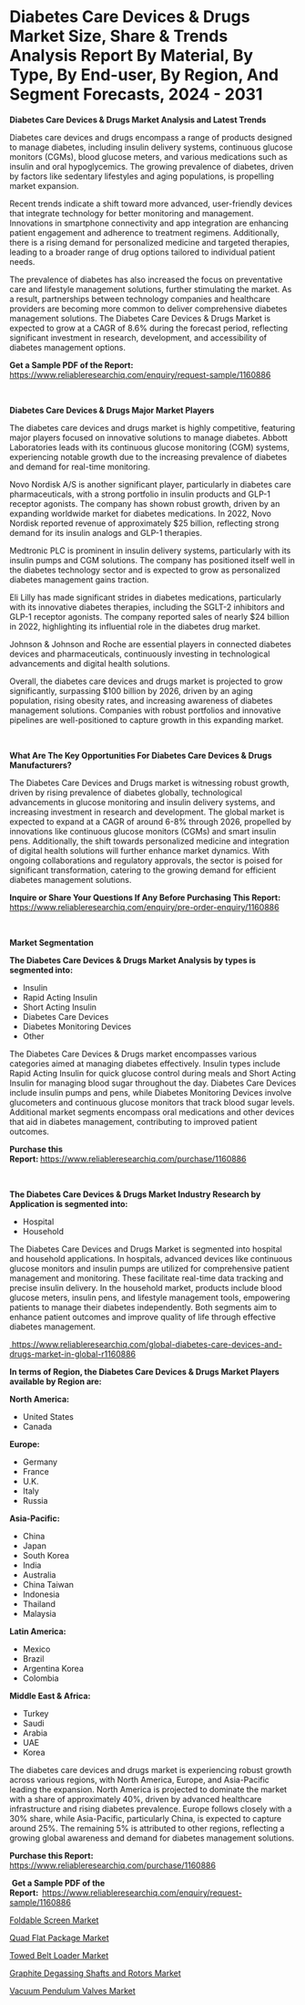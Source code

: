 <p><h1>Diabetes Care Devices & Drugs Market Size, Share & Trends Analysis Report By Material, By Type, By End-user, By Region, And Segment Forecasts, 2024 - 2031</h1></p><p><strong>Diabetes Care Devices & Drugs Market Analysis and Latest Trends</strong></p>
<p><p>Diabetes care devices and drugs encompass a range of products designed to manage diabetes, including insulin delivery systems, continuous glucose monitors (CGMs), blood glucose meters, and various medications such as insulin and oral hypoglycemics. The growing prevalence of diabetes, driven by factors like sedentary lifestyles and aging populations, is propelling market expansion. </p><p>Recent trends indicate a shift toward more advanced, user-friendly devices that integrate technology for better monitoring and management. Innovations in smartphone connectivity and app integration are enhancing patient engagement and adherence to treatment regimens. Additionally, there is a rising demand for personalized medicine and targeted therapies, leading to a broader range of drug options tailored to individual patient needs.</p><p>The prevalence of diabetes has also increased the focus on preventative care and lifestyle management solutions, further stimulating the market. As a result, partnerships between technology companies and healthcare providers are becoming more common to deliver comprehensive diabetes management solutions. The Diabetes Care Devices & Drugs Market is expected to grow at a CAGR of 8.6% during the forecast period, reflecting significant investment in research, development, and accessibility of diabetes management options.</p></p>
<p><strong>Get a Sample PDF of the Report:&nbsp;</strong> <a href="https://www.reliableresearchiq.com/enquiry/request-sample/1160886?utm_campaign=1088&utm_medium=2&utm_source=Github&utm_content=ia&utm_term=29102024&utm_id=diabetes-care-devices-drugs">https://www.reliableresearchiq.com/enquiry/request-sample/1160886</a></p>
<p>&nbsp;</p>
<p><strong>Diabetes Care Devices & Drugs Major Market Players</strong></p>
<p><p>The diabetes care devices and drugs market is highly competitive, featuring major players focused on innovative solutions to manage diabetes. Abbott Laboratories leads with its continuous glucose monitoring (CGM) systems, experiencing notable growth due to the increasing prevalence of diabetes and demand for real-time monitoring.</p><p>Novo Nordisk A/S is another significant player, particularly in diabetes care pharmaceuticals, with a strong portfolio in insulin products and GLP-1 receptor agonists. The company has shown robust growth, driven by an expanding worldwide market for diabetes medications. In 2022, Novo Nordisk reported revenue of approximately $25 billion, reflecting strong demand for its insulin analogs and GLP-1 therapies.</p><p>Medtronic PLC is prominent in insulin delivery systems, particularly with its insulin pumps and CGM solutions. The company has positioned itself well in the diabetes technology sector and is expected to grow as personalized diabetes management gains traction.</p><p>Eli Lilly has made significant strides in diabetes medications, particularly with its innovative diabetes therapies, including the SGLT-2 inhibitors and GLP-1 receptor agonists. The company reported sales of nearly $24 billion in 2022, highlighting its influential role in the diabetes drug market.</p><p>Johnson & Johnson and Roche are essential players in connected diabetes devices and pharmaceuticals, continuously investing in technological advancements and digital health solutions.</p><p>Overall, the diabetes care devices and drugs market is projected to grow significantly, surpassing $100 billion by 2026, driven by an aging population, rising obesity rates, and increasing awareness of diabetes management solutions. Companies with robust portfolios and innovative pipelines are well-positioned to capture growth in this expanding market.</p></p>
<p>&nbsp;</p>
<p><strong>What Are The Key Opportunities For Diabetes Care Devices & Drugs Manufacturers?</strong></p>
<p><p>The Diabetes Care Devices and Drugs market is witnessing robust growth, driven by rising prevalence of diabetes globally, technological advancements in glucose monitoring and insulin delivery systems, and increasing investment in research and development. The global market is expected to expand at a CAGR of around 6-8% through 2026, propelled by innovations like continuous glucose monitors (CGMs) and smart insulin pens. Additionally, the shift towards personalized medicine and integration of digital health solutions will further enhance market dynamics. With ongoing collaborations and regulatory approvals, the sector is poised for significant transformation, catering to the growing demand for efficient diabetes management solutions.</p></p>
<p><strong>Inquire or Share Your Questions If Any Before Purchasing This Report:</strong> <a href="https://www.reliableresearchiq.com/enquiry/pre-order-enquiry/1160886?utm_campaign=1088&utm_medium=2&utm_source=Github&utm_content=ia&utm_term=29102024&utm_id=diabetes-care-devices-drugs">https://www.reliableresearchiq.com/enquiry/pre-order-enquiry/1160886</a></p>
<p>&nbsp;</p>
<p><strong>Market Segmentation</strong></p>
<p><strong>The Diabetes Care Devices & Drugs Market Analysis by types is segmented into:</strong></p>
<p><ul><li>Insulin</li><li>Rapid Acting Insulin</li><li>Short Acting Insulin</li><li>Diabetes Care Devices</li><li>Diabetes Monitoring Devices</li><li>Other</li></ul></p>
<p><p>The Diabetes Care Devices & Drugs market encompasses various categories aimed at managing diabetes effectively. Insulin types include Rapid Acting Insulin for quick glucose control during meals and Short Acting Insulin for managing blood sugar throughout the day. Diabetes Care Devices include insulin pumps and pens, while Diabetes Monitoring Devices involve glucometers and continuous glucose monitors that track blood sugar levels. Additional market segments encompass oral medications and other devices that aid in diabetes management, contributing to improved patient outcomes.</p></p>
<p><strong>Purchase this Report:&nbsp;</strong><a href="https://www.reliableresearchiq.com/purchase/1160886?utm_campaign=1088&utm_medium=2&utm_source=Github&utm_content=ia&utm_term=29102024&utm_id=diabetes-care-devices-drugs">https://www.reliableresearchiq.com/purchase/1160886</a></p>
<p>&nbsp;</p>
<p><strong>The Diabetes Care Devices & Drugs Market Industry Research by Application is segmented into:</strong></p>
<p><ul><li>Hospital</li><li>Household</li></ul></p>
<p><p>The Diabetes Care Devices and Drugs Market is segmented into hospital and household applications. In hospitals, advanced devices like continuous glucose monitors and insulin pumps are utilized for comprehensive patient management and monitoring. These facilitate real-time data tracking and precise insulin delivery. In the household market, products include blood glucose meters, insulin pens, and lifestyle management tools, empowering patients to manage their diabetes independently. Both segments aim to enhance patient outcomes and improve quality of life through effective diabetes management.</p></p>
<p><a href="https://www.reliableresearchiq.com/global-diabetes-care-devices-and-drugs-market-in-global-r1160886?utm_campaign=1088&utm_medium=2&utm_source=Github&utm_content=ia&utm_term=29102024&utm_id=diabetes-care-devices-drugs">&nbsp;https://www.reliableresearchiq.com/global-diabetes-care-devices-and-drugs-market-in-global-r1160886</a></p>
<p><strong>In terms of Region, the Diabetes Care Devices & Drugs Market Players available by Region are:</strong></p>
<p>
    <p> <strong> North America: </strong>
        <ul>
            <li>United States</li>
            <li>Canada</li>
        </ul>
        </p> 
    <p> <strong> Europe: </strong>
        <ul>
            <li>Germany</li>
            <li>France</li>
            <li>U.K.</li>
            <li>Italy</li>
            <li>Russia</li>
        </ul>
        </p> 
    <p> <strong> Asia-Pacific: </strong>
        <ul>
            <li>China</li>
            <li>Japan</li>
            <li>South Korea</li>
            <li>India</li>
            <li>Australia</li>
            <li>China Taiwan</li>
            <li>Indonesia</li>
            <li>Thailand</li>
            <li>Malaysia</li>
        </ul>
        </p> 
    <p> <strong> Latin America: </strong>
        <ul>
            <li>Mexico</li>
            <li>Brazil</li>
            <li>Argentina Korea</li>
            <li>Colombia</li>
        </ul>
        </p> 
    <p> <strong> Middle East & Africa: </strong>
        <ul>
            <li>Turkey</li>
            <li>Saudi</li>
            <li>Arabia</li>
            <li>UAE</li>
            <li>Korea</li>
        </ul>
    </p>
    </p>
<p><p>The diabetes care devices and drugs market is experiencing robust growth across various regions, with North America, Europe, and Asia-Pacific leading the expansion. North America is projected to dominate the market with a share of approximately 40%, driven by advanced healthcare infrastructure and rising diabetes prevalence. Europe follows closely with a 30% share, while Asia-Pacific, particularly China, is expected to capture around 25%. The remaining 5% is attributed to other regions, reflecting a growing global awareness and demand for diabetes management solutions.</p></p>
<p><strong>Purchase this Report: </strong><a href="https://www.reliableresearchiq.com/purchase/1160886?utm_campaign=1088&utm_medium=2&utm_source=Github&utm_content=ia&utm_term=29102024&utm_id=diabetes-care-devices-drugs">https://www.reliableresearchiq.com/purchase/1160886</a></p>
<p>&nbsp;<strong>Get a Sample PDF of the Report:&nbsp;&nbsp;</strong><a href="https://www.reliableresearchiq.com/enquiry/request-sample/1160886?utm_campaign=1088&utm_medium=2&utm_source=Github&utm_content=ia&utm_term=29102024&utm_id=diabetes-care-devices-drugs">https://www.reliableresearchiq.com/enquiry/request-sample/1160886</a></p>
<p><strong></strong></p>
<p><p><a href="https://www.linkedin.com/pulse/foldable-screen-market-analysis-product-segmentation-9dwte?utm_campaign=1088&utm_medium=2&utm_source=Github&utm_content=ia&utm_term=29102024&utm_id=diabetes-care-devices-drugs">Foldable Screen Market</a></p><p><a href="https://www.linkedin.com/pulse/navigating-global-quad-flat-package-market-from-trends-y3gte?utm_campaign=1088&utm_medium=2&utm_source=Github&utm_content=ia&utm_term=29102024&utm_id=diabetes-care-devices-drugs">Quad Flat Package Market</a></p><p><a href="https://github.com/benjigwozdzus/Market-Research-Report-List-1/blob/main/towed-belt-loader-market.md?utm_campaign=1088&utm_medium=2&utm_source=Github&utm_content=ia&utm_term=29102024&utm_id=diabetes-care-devices-drugs">Towed Belt Loader Market</a></p><p><a href="https://issuu.com/reportprime-2/docs/graphite-degassing-shafts-and-rotor_6dcca7c522129d?utm_campaign=1088&utm_medium=2&utm_source=Github&utm_content=ia&utm_term=29102024&utm_id=diabetes-care-devices-drugs">Graphite Degassing Shafts and Rotors Market</a></p><p><a href="https://issuu.com/reportprime-2/docs/vacuum-pendulum-valves-market-size-_9145a5156346ae?utm_campaign=1088&utm_medium=2&utm_source=Github&utm_content=ia&utm_term=29102024&utm_id=diabetes-care-devices-drugs">Vacuum Pendulum Valves Market</a></p></p>
